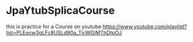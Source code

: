 # JpaYtubSplicaCourse
this is practice for a Course on youtube https://www.youtube.com/playlist?list=PLEocw3gLFc8USLd90a_TicWGiMThDtpOJ
